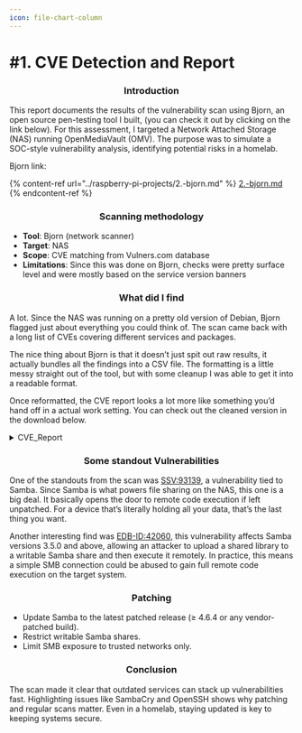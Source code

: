 ```yaml
---
icon: file-chart-column
---
```


# #1. CVE Detection and Report

<h3 align="center">Introduction</h3>

This report documents the results of the vulnerability scan using Bjorn, an open source pen-testing tool I built, (you can check it out by clicking on the link below). For this assessment, I targeted a Network Attached Storage (NAS) running OpenMediaVault (OMV). The purpose was to simulate a SOC-style vulnerability analysis, identifying potential risks in a homelab.

Bjorn link:

{% content-ref url="../raspberry-pi-projects/2.-bjorn.md" %}
[2.-bjorn.md](../raspberry-pi-projects/2.-bjorn.md)
{% endcontent-ref %}



<h3 align="center">Scanning methodology</h3>

* **Tool**: Bjorn (network scanner)
* **Target**: NAS&#x20;
* **Scope**: CVE matching from Vulners.com database
* **Limitations**: Since this was done on Bjorn, checks were pretty surface level and were mostly based on the service version banners



<h3 align="center">What did I find </h3>

A lot. Since the NAS was running on a pretty old version of Debian, Bjorn flagged just about everything you could think of. The scan came back with a long list of CVEs covering different services and packages.

The nice thing about Bjorn is that it doesn’t just spit out raw results, it actually bundles all the findings into a CSV file. The formatting is a little messy straight out of the tool, but with some cleanup I was able to get it into a readable format.

Once reformatted, the CVE report looks a lot more like something you’d hand off in a actual work setting. You can check out the cleaned version in the download below.

<details>

<summary>CVE_Report</summary>

[https://docs.google.com/spreadsheets/d/e/2PACX-1vTLIzZPw-RzoNkmM69gzXDi89QDhOT15Lh-p3GgPptdcGVjnNkXPKboL7i3i4CcUoX0VeB3gGu\_qIyu/pub?output=pdf](https://docs.google.com/spreadsheets/d/e/2PACX-1vTLIzZPw-RzoNkmM69gzXDi89QDhOT15Lh-p3GgPptdcGVjnNkXPKboL7i3i4CcUoX0VeB3gGu_qIyu/pub?output=pdf)

</details>



<h3 align="center">Some standout Vulnerabilities</h3>

One of the standouts from the scan was [SSV:93139](https://vulners.com/seebug/SSV:93139), a vulnerability tied to Samba. Since Samba is what powers file sharing on the NAS, this one is a big deal. It basically opens the door to remote code execution if left unpatched. For a device that’s literally holding all your data, that’s the last thing you want.

Another interesting find was [EDB-ID:42060](https://vulners.com/exploitdb/EDB-ID:42060), this vulnerability affects Samba versions 3.5.0 and above, allowing an attacker to upload a shared library to a writable Samba share and then execute it remotely. In practice, this means a simple SMB connection could be abused to gain full remote code execution on the target system.



<h3 align="center">Patching</h3>

* Update Samba to the latest patched release (≥ 4.6.4 or any vendor-patched build).
* Restrict writable Samba shares.
* Limit SMB exposure to trusted networks only.



<h3 align="center">Conclusion</h3>

The scan made it clear that outdated services can stack up vulnerabilities fast. Highlighting issues like SambaCry and OpenSSH shows why patching and regular scans matter. Even in a homelab, staying updated is key to keeping systems secure.
